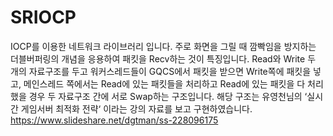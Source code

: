 # SRIOCP

IOCP를 이용한 네트워크 라이브러리 입니다. 주로 화면을 그릴 때 깜빡임을 방지하는 더블버퍼링의 개념을 응용하여 패킷을 Recv하는 것이 특징입니다. 
Read와 Write 두 개의 자료구조를 두고 워커스레드들이 GQCS에서 패킷을 받으면 Write쪽에 패킷을 넣고,
메인스레드 쪽에서는 Read에 있는 패킷들을 처리하고 Read에 있는 패킷을 다 처리했을 경우 두 자료구조 간에 서로 Swap하는 구조입니다.
해당 구조는 유영천님의 ‘실시간 게임서버 최적화 전략‘ 이라는 강의 자료를 보고 구현하였습니다.
https://www.slideshare.net/dgtman/ss-228096175
